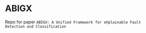 # ABIGX
Repo for paper ``ABIGX: A Unified Framework for eXplainable Fault Detection and Classification``
